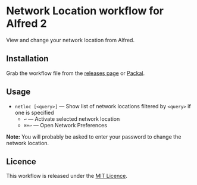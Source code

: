 # Network Location workflow for Alfred 2 #

View and change your network location from Alfred.

## Installation ##

Grab the workflow file from the [releases page](https://github.com/deanishe/alfred-network-location/releases) or [Packal](http://www.packal.org/workflow/network-location).

## Usage ##

- `netloc [<query>]` — Show list of network locations filtered by `<query>` if one is specified
	+ `↩` — Activate selected network location
	+ `⌘+↩` — Open Network Preferences

**Note:** You will probably be asked to enter your password to change the network location.

## Licence ##

This workflow is released under the [MIT Licence](http://opensource.org/licenses/MIT).
